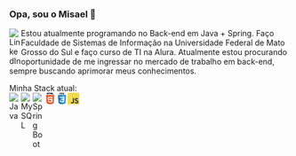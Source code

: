 ### Opa, sou o Misael 👻
<a href="https://www.linkedin.com/in/misael-mateus/" rel="nofollow">
  <img src="https://raw.githubusercontent.com/brunobertolini/brunobertolini/master/assets/linkedin.svg" width="21px" alt=" LinkedIn" align="left" style="max-width: 100%;">
</a>

Estou atualmente programando no Back-end em Java + Spring.
Faço Faculdade de Sistemas de Informação na Universidade Federal de Mato Grosso do Sul
e faço curso de TI na Alura. Atualmente estou procurando oportunidade de me ingressar
no mercado de trabalho em back-end, sempre buscando aprimorar meus conhecimentos.

Minha Stack atual:
<br>
<a href="https://www.linkedin.com/in/misael-mateus/" rel="nofollow">
  <img src="https://raw.githubusercontent.com/gabizinha12/gabizinha12/master/assets/java.png" width="21px" alt=" Java" align="left" style="max-width: 100%;">
</a>
<a href="https://www.linkedin.com/in/misael-mateus/" rel="nofollow">
  <img src="https://cdn-bdkok.nitrocdn.com/zASfOZhMHRaGYpKaSOphFIhUcxxDXZOx/assets/static/optimized/rev-ae4e470/wp-content/uploads/2021/08/com031.jpg" width="21px" alt=" MySQL" align="left" style="max-width: 100%;">
</a>
<a href="https://www.linkedin.com/in/misael-mateus/" rel="nofollow">
  <img src="https://devkico.itexto.com.br/wp-content/uploads/2014/08/spring-boot-project-logo.png" width="21px" alt=" Spring Boot" align="left" style="max-width: 100%;">
</a>
<a href="https://www.linkedin.com/in/misael-mateus/" rel="nofollow">
  <img src="https://raw.githubusercontent.com/github/explore/80688e429a7d4ef2fca1e82350fe8e3517d3494d/topics/html/html.png" width="21px" alt=" HTML5" align="left" style="max-width: 100%;">
  <a href="https://www.linkedin.com/in/misael-mateus/" rel="nofollow">
  <img src="https://raw.githubusercontent.com/github/explore/80688e429a7d4ef2fca1e82350fe8e3517d3494d/topics/css/css.png" width="21px" alt=" HTML5" align="left" style="max-width: 100%;">
    <a href="https://www.linkedin.com/in/misael-mateus/" rel="nofollow">
  <img src="https://raw.githubusercontent.com/github/explore/80688e429a7d4ef2fca1e82350fe8e3517d3494d/topics/javascript/javascript.png" width="21px" alt=" HTML5" align="left" style="max-width: 100%;">
</a>
